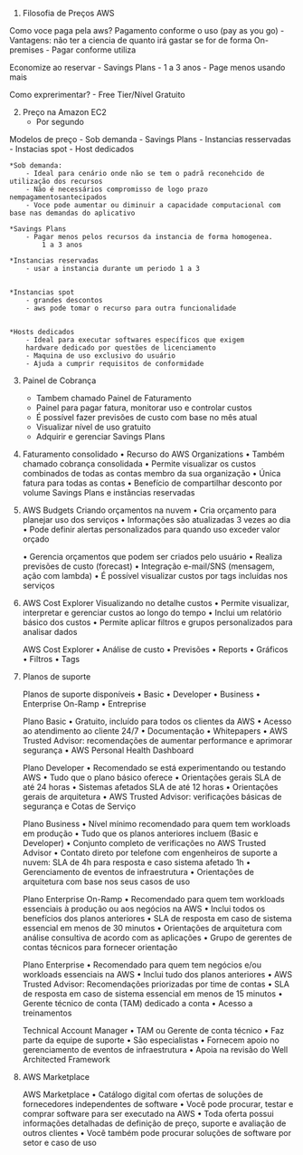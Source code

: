 1. Filosofia de Preços AWS

Como voce paga pela aws?
Pagamento conforme o uso (pay as you go)
    - Vantagens: não ter a ciencia de quanto irá gastar se for de forma On-premises
    - Pagar conforme utiliza

Economize ao reservar
    - Savings Plans - 1 a 3 anos
    - Page menos usando mais

Como exprerimentar?
    - Free Tier/Nível Gratuito



2. Preço na Amazon EC2
    - Por segundo

Modelos de preço
    - Sob demanda
    - Savings Plans
    - Instancias resservadas
    - Instacias spot
    - Host dedicados

    *Sob demanda: 
        - Ideal para cenário onde não se tem o padrã reconehcido de utilização dos recursos
        - Não é necessários compromisso de logo prazo nempagamentosantecipados
        - Voce pode aumentar ou diminuir a capacidade computacional com base nas demandas do aplicativo

    *Savings Plans
        - Pagar menos pelos recursos da instancia de forma homogenea.   
            1 a 3 anos
            
    *Instancias reservadas
        - usar a instancia durante um periodo 1 a 3

    
    *Instancias spot
        - grandes descontos
        - aws pode tomar o recurso para outra funcionalidade

    
    *Hosts dedicados
        - Ideal para executar softwares específicos que exigem 
        hardware dedicado por questões de licenciamento
        - Maquina de uso exclusivo do usuário
        - Ajuda a cumprir requisitos de conformidade


3. Painel de Cobrança
    - Tambem chamado Painel de Faturamento 
    - Painel para pagar fatura, monitorar uso e controlar custos
    - É possível fazer previsões de custo com base no mês atual
    - Visualizar nível de uso gratuito
    - Adquirir e gerenciar Savings Plans


4. Faturamento consolidado
    • Recurso do AWS Organizations
    • Também chamado cobrança consolidada
    • Permite visualizar os custos combinados de todas as contas
        membro da sua organização
    • Única fatura para todas as contas
    • Benefício de compartilhar desconto por volume
        Savings Plans e instâncias reservadas

5. AWS Budgets
    Criando orçamentos na nuvem
    • Cria orçamento para planejar uso dos serviços
    • Informações são atualizadas 3 vezes ao dia
    • Pode definir alertas personalizados para quando uso exceder
        valor orçado


    • Gerencia orçamentos que podem ser criados pelo usuário
    • Realiza previsões de custo (forecast)
    • Integração e-mail/SNS (mensagem, ação com lambda)
    • É possível visualizar custos por tags incluídas nos serviços

6. AWS Cost Explorer
    Visualizando no detalhe custos
    • Permite visualizar, interpretar e gerenciar custos ao longo do tempo
    • Inclui um relatório básico dos custos
    • Permite aplicar filtros e grupos personalizados para analisar dados

    AWS Cost Explorer
    • Análise de custo
    • Previsões
    • Reports
    • Gráficos
    • Filtros
    • Tags


7. Planos de suporte

    Planos de suporte disponíveis
    • Basic
    • Developer
    • Business
    • Enterprise On-Ramp
    • Entreprise

    Plano Basic
        • Gratuito, incluído para todos os clientes da AWS
        • Acesso ao atendimento ao cliente 24/7
        • Documentação
        • Whitepapers
        • AWS Trusted Advisor: recomendações de aumentar
        performance e aprimorar segurança
        • AWS Personal Health Dashboard

    Plano Developer
        • Recomendado se está experimentando ou testando AWS
        • Tudo que o plano básico oferece
        • Orientações gerais SLA de até 24 horas
        • Sistemas afetados SLA de até 12 horas
        • Orientações gerais de arquitetura
        • AWS Trusted Advisor: verificações básicas de segurança e
        Cotas de Serviço

    Plano Business
        • Nível mínimo recomendado para quem tem workloads em
        produção
        • Tudo que os planos anteriores incluem (Basic e Developer)
        • Conjunto completo de verificações no AWS Trusted Advisor
        • Contato direto por telefone com engenheiros de suporte a
        nuvem: SLA de 4h para resposta e caso sistema afetado 1h
        • Gerenciamento de eventos de infraestrutura
        • Orientações de arquitetura com base nos seus casos de uso

    
    Plano Enterprise On-Ramp
        • Recomendado para quem tem workloads essenciais à
        produção ou aos negócios na AWS
        • Inclui todos os benefícios dos planos anteriores
        • SLA de resposta em caso de sistema essencial em menos de
        30 minutos
        • Orientações de arquitetura com análise consultiva de acordo
        com as aplicações
        • Grupo de gerentes de contas técnicos para fornecer
        orientação

    
    Plano Enterprise
        • Recomendado para quem tem negócios e/ou workloads
        essenciais na AWS
        • Inclui tudo dos planos anteriores
        • AWS Trusted Advisor: Recomendações priorizadas por time
        de contas
        • SLA de resposta em caso de sistema essencial em menos
        de 15 minutos
        • Gerente técnico de conta (TAM) dedicado a conta
        • Acesso a treinamentos

    
    Technical Account Manager
        • TAM ou Gerente de conta técnico
        • Faz parte da equipe de suporte
        • São especialistas
        • Fornecem apoio no gerenciamento de eventos de
        infraestrutura
        • Apoia na revisão do Well Architected Framework


8. AWS Marketplace

    AWS Marketplace
        • Catálogo digital com ofertas de soluções de fornecedores
        independentes de software
        • Você pode procurar, testar e comprar software para ser
        executado na AWS
        • Toda oferta possui informações detalhadas de definição de
        preço, suporte e avaliação de outros clientes
        • Você também pode procurar soluções de software por setor
        e caso de uso